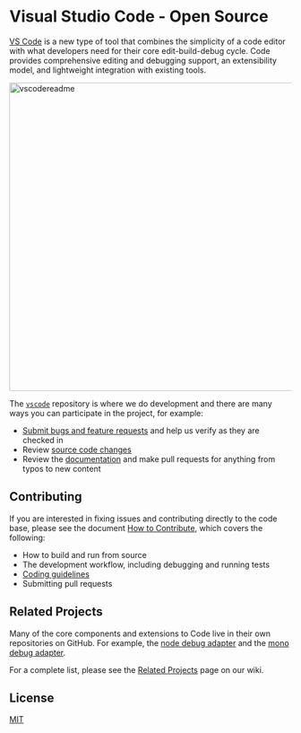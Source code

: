 # Visual Studio Code - Open Source

[VS Code](http://code.visualstudio.com) is a new type of tool that combines the simplicity of a code editor with what developers need for their core edit-build-debug cycle. Code provides comprehensive editing and debugging support, an extensibility model, and lightweight integration with existing tools.

<img width="550" alt="vscodereadme" align="middle"  src="https://cloud.githubusercontent.com/assets/1487073/11243985/98562110-8e0b-11e5-9922-29a0b4884eab.png">

The [`vscode`](https://github.com/microsoft/vscode) repository is where we do development and there are many ways you can participate in the project, for example:

* [Submit bugs and feature requests](https://github.com/microsoft/vscode/issues) and help us verify as they are checked in
* Review [source code changes](https://github.com/microsoft/vscode/pulls)
* Review the [documentation](https://github.com/microsoft/vscode-docs) and make pull requests for anything from typos to new content

## Contributing
If you are interested in fixing issues and contributing directly to the code base, please see the document [How to Contribute](https://github.com/Microsoft/vscode/wiki/How-to-Contribute), which covers the following:

* How to build and run from source
* The development workflow, including debugging and running tests
* [Coding guidelines](https://github.com/Microsoft/vscode/wiki/Coding-Guidelines)
* Submitting pull requests

## Related Projects
Many of the core components and extensions to Code live in their own repositories on GitHub. For example, the [node debug adapter](https://github.com/microsoft/vscode-node-debug) and the [mono debug adapter](https://github.com/microsoft/vscode-mono-debug).

For a complete list, please see the [Related Projects](https://github.com/Microsoft/vscode/wiki/Related-Projects) page on our wiki.

## License
[MIT](LICENSE.txt)
